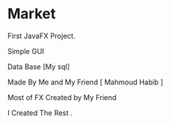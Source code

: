 # Market
First JavaFX Project.

Simple GUI

Data Base [My sql] 

Made By Me and My Friend [ Mahmoud Habib ]

Most of FX Created by My Friend 

I Created The Rest .




